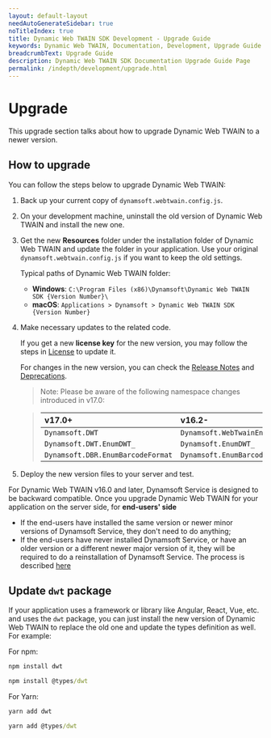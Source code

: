 ```yaml
---
layout: default-layout
needAutoGenerateSidebar: true
noTitleIndex: true
title: Dynamic Web TWAIN SDK Development - Upgrade Guide
keywords: Dynamic Web TWAIN, Documentation, Development, Upgrade Guide
breadcrumbText: Upgrade Guide
description: Dynamic Web TWAIN SDK Documentation Upgrade Guide Page
permalink: /indepth/development/upgrade.html
---
```


# Upgrade

This upgrade section talks about how to upgrade Dynamic Web TWAIN to a newer version. 

## How to upgrade

You can follow the steps below to upgrade Dynamic Web TWAIN:

1. Back up your current copy of `dynamsoft.webtwain.config.js`.

2. On your development machine, uninstall the old version of Dynamic Web TWAIN and install the new one.

3. Get the new **Resources** folder under the installation folder of Dynamic Web TWAIN and update the folder in your application. Use your original `dynamsoft.webtwain.config.js` if you want to keep the old settings. 

    Typical paths of Dynamic Web TWAIN folder:

   * **Windows**: `C:\Program Files (x86)\Dynamsoft\Dynamic Web TWAIN SDK {Version Number}\`
   * **macOS**: `Applications > Dynamsoft > Dynamic Web TWAIN SDK {Version Number}`

4. Make necessary updates to the related code.

    If you get a new **license key** for the new version, you may follow the steps in [License]({{site.about}}license.html) to update it.
 
    For changes in the new version, you can check the [Release Notes]({{site.info}}schedule/stable.html) and [Deprecations]({{site.info}}schedule/deprecated.html).

    > Note: Please be aware of the following namespace changes introduced in v17.0:

    > | v17.0+ |v16.2- |
    > |:-|:-|
    > |`Dynamsoft.DWT` |`Dynamsoft.WebTwainEnv`|
    > |`Dynamsoft.DWT.EnumDWT_` |`Dynamsoft.EnumDWT_`|
    > |`Dynamsoft.DBR.EnumBarcodeFormat` |`Dynamsoft.EnumBarcodeFormat`|

5. Deploy the new version files to your server and test. 

For Dynamic Web TWAIN v16.0 and later, Dynamsoft Service is designed to be backward compatible. Once you upgrade Dynamic Web TWAIN for your application on the server side, for **end-users' side**

- If the end-users have installed the same version or newer minor versions of Dynamsoft Service, they don't need to do anything;
- If the end-users have never installed Dynamsoft Service, or have an older version or a different newer major version of it, they will be required to do a reinstallation of Dynamsoft Service. The process is described <a href="{{site.indepth}}deployment/service.html#installation-of-dynamsoft-service">here</a>  

## Update `dwt` package

If your application uses a framework or library like Angular, React, Vue, etc. and uses the `dwt` package, you can just install the new version of Dynamic Web TWAIN to replace the old one and update the types definition as well. For example:

For npm:

``` cmd
npm install dwt
```

``` cmd
npm install @types/dwt
```

For Yarn:

``` cmd
yarn add dwt
```

``` cmd
yarn add @types/dwt
```
